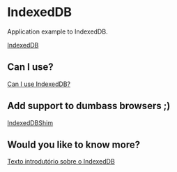 # IndexedDB

Application example to IndexedDB.

[IndexedDB](http://www.w3.org/TR/IndexedDB)

## Can I use?

[Can I use IndexedDB?](http://caniuse.com/indexeddb)

## Add support to dumbass browsers ;)

[IndexedDBShim](http://nparashuram.com/IndexedDBShim/)

## Would you like to know more?

[Texto introdutório sobre o IndexedDB](http://www.beyondclick.com.br/2014/08/02/indexeddb-banco-de-dados-js-client-side.html)
